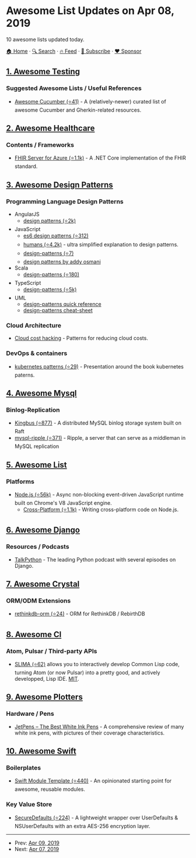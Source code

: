 # Awesome List Updates on Apr 08, 2019

10 awesome lists updated today.

[🏠 Home](/README.md) · [🔍 Search](https://www.trackawesomelist.com/search/) · [🔥 Feed](https://www.trackawesomelist.com/rss.xml) · [📮 Subscribe](https://trackawesomelist.us17.list-manage.com/subscribe?u=d2f0117aa829c83a63ec63c2f&id=36a103854c) · [❤️  Sponsor](https://github.com/sponsors/theowenyoung)



## [1. Awesome Testing](/content/TheJambo/awesome-testing/README.md)

### Suggested Awesome Lists / Useful References

*   [Awesome Cucumber (⭐41)](https://github.com/virajkulkarni14/awesome-cucumber) - A (relatively-newer) curated list of awesome Cucumber and Gherkin-related resources.

## [2. Awesome Healthcare](/content/kakoni/awesome-healthcare/README.md)

### Contents / Frameworks

*   [FHIR Server for Azure (⭐1.1k)](https://github.com/Microsoft/fhir-server) - A .NET Core implementation of the FHIR standard.

## [3. Awesome Design Patterns](/content/DovAmir/awesome-design-patterns/README.md)

### Programming Language Design Patterns

*   AngularJS
    *   [design patterns (⭐2k)](https://github.com/mgechev/angularjs-in-patterns)
*   JavaScript
    *   [es6 design patterns (⭐312)](https://github.com/ziyasal/design-patterns-and-idioms-in-es6)
    *   [humans (⭐4.2k)](https://github.com/sohamkamani/javascript-design-patterns-for-humans) - ultra simplified explanation to design patterns.
    *   [design-patterns (⭐7)](https://github.com/nnupoor/js_designpatterns)
    *   [design patterns by addy osmani](https://addyosmani.com/resources/essentialjsdesignpatterns/book)
*   Scala
    *   [design-patterns (⭐180)](https://github.com/josephguan/scala-design-patterns)
*   TypeScript
    *   [design-patterns (⭐5k)](https://github.com/torokmark/design_patterns_in_typescript)
*   UML
    *   [design-patterns quick reference](http://www.mcdonaldland.info/2007/11/28/40)
    *   [design-patterns cheat-sheet](https://www.slideshare.net/hustwj/design-patterns-cheat-sheet)

### Cloud Architecture

*   [Cloud cost hacking](https://hackernoon.com/cloud-cost-hacking-fc35fd19985d) - Patterns for reducing cloud costs.

### DevOps & containers

*   [kubernetes patterns (⭐29)](https://github.com/ro14nd-talks/kubernetes-patterns) - Presentation around the book kubernetes paterns.

## [4. Awesome Mysql](/content/shlomi-noach/awesome-mysql/README.md)

### Binlog-Replication

*   [Kingbus (⭐877)](https://github.com/flike/kingbus) - A distributed MySQL binlog storage system built on Raft
*   [mysql-ripple (⭐371)](https://github.com/google/mysql-ripple) - Ripple, a server that can serve as a middleman in MySQL replication

## [5. Awesome List](/content/sindresorhus/awesome/README.md)

### Platforms

*   [Node.js (⭐56k)](https://github.com/sindresorhus/awesome-nodejs#readme) - Async non-blocking event-driven JavaScript runtime built on Chrome's V8 JavaScript engine.
    *   [Cross-Platform (⭐1.1k)](https://github.com/bcoe/awesome-cross-platform-nodejs#readme) - Writing cross-platform code on Node.js.

## [6. Awesome Django](/content/wsvincent/awesome-django/README.md)

### Resources / Podcasts

*   [TalkPython](https://talkpython.fm/) - The leading Python podcast with several episodes on Django.

## [7. Awesome Crystal](/content/veelenga/awesome-crystal/README.md)

### ORM/ODM Extensions

*   [rethinkdb-orm (⭐24)](https://github.com/spider-gazelle/rethinkdb-orm) - ORM for RethinkDB / RebirthDB

## [8. Awesome Cl](/content/CodyReichert/awesome-cl/README.md)

### Atom, Pulsar / Third-party APIs

*   [SLIMA (⭐62)](https://github.com/neil-lindquist/slima) allows you to
    interactively develop Common Lisp code, turning Atom (or now Pulsar) into a
    pretty good, and actively developped, Lisp IDE. [MIT](https://opensource.org/licenses/MIT).

## [9. Awesome Plotters](/content/beardicus/awesome-plotters/README.md)

### Hardware / Pens

*   [JetPens – The Best White Ink Pens](https://www.jetpens.com/blog/the-best-white-ink-pens/pt/340) - A comprehensive review of many white ink pens, with pictures of their coverage characteristics.

## [10. Awesome Swift](/content/matteocrippa/awesome-swift/README.md)

### Boilerplates

*   [Swift Module Template (⭐440)](https://github.com/fulldecent/swift5-module-template) - An opinionated starting point for awesome, reusable modules.

### Key Value Store

*   [SecureDefaults (⭐224)](https://github.com/vpeschenkov/SecureDefaults) - A lightweight wrapper over UserDefaults & NSUserDefaults with an extra AES-256 encryption layer.

---

- Prev: [Apr 09, 2019](/content/2019/04/09/README.md)
- Next: [Apr 07, 2019](/content/2019/04/07/README.md)